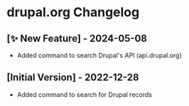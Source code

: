 # drupal.org Changelog

## [✨ New Feature] - 2024-05-08

- Added command to search Drupal's API (api.drupal.org)

## [Initial Version] - 2022-12-28

- Added command to search for Drupal records
